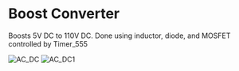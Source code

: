 # Boost Converter

Boosts 5V DC to 110V DC. Done using inductor, diode, and MOSFET controlled by Timer_555

![AC_DC](https://github.com/Rui6filipe/AC-DC-Amplifier/assets/162214885/880a76df-54c3-4953-b265-143613a6be15)
![AC_DC1](https://github.com/Rui6filipe/AC-DC-Amplifier/assets/162214885/1fe70f6f-97eb-4133-8aa2-6895a7a285a5)
